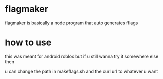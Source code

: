 # flagmaker
flagmaker is basically a node program that auto generates fflags
# how to use
this was meant for android roblox but if u still wanna try it somewhere else then

u can change the path in makeflags.sh and the curl url to whatever u want

